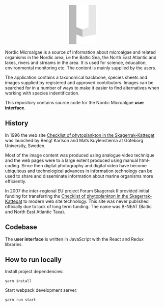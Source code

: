 <p align="center">
    <img src="./doc/logo.svg" width="88" height="128" alt="Nordic Microalgae" />
</p>

Nordic Microalgae is a source of information about microalgae and related organisms in the Nordic area, i.e the Baltic Sea, the North East Atlantic and lakes, rivers and streams in the area. It is used for science, education, environmental monitoring etc. The content is mainly supplied by the users.

The application contains a taxonomical backbone, species sheets and images supplied by registered and approved contributors. Images can be searched for in a number of ways to make it easier to find alternatives when working with species indentification.

This repository contains source code for the Nordic Microalgae __user interface__.

## History

In 1996 the web site [Checklist of phytoplankton in the Skagerrak-Kattegat][checklist_of_phytoplankton] was launched by Bengt Karlson and Mats Kuylenstierna at Göteborg University, Sweden.

Most of the image content was produced using analogue video technique and the web pages were to a large extent produced using manual html-coding. Since then digital photography and digital video have become ubiquitous and technological advances in information technology can be used to share and disseminate information about marine organisms more efficiently.

In 2007 the inter-regional EU project Forum Skagerrak II provided initial funding for transferring the [Checklist of phytoplankton in the Skagerrak-Kattegat][checklist_of_phytoplankton] to modern web site technology. This site was never published officially due to lack of long term funding. The name was B-NEAT (Baltic and North East Atlantic Taxa).

## Codebase

The __user interface__ is written in JavaScript with the React and Redux libraries.

## How to run locally

Install project dependencies:

```
yarn install
```

Start webpack development server:

```
yarn run start
```

[checklist_of_phytoplankton]: http://www.smhi.se/oceanografi/oce_info_data/plankton_checklist/ssshome.htm
